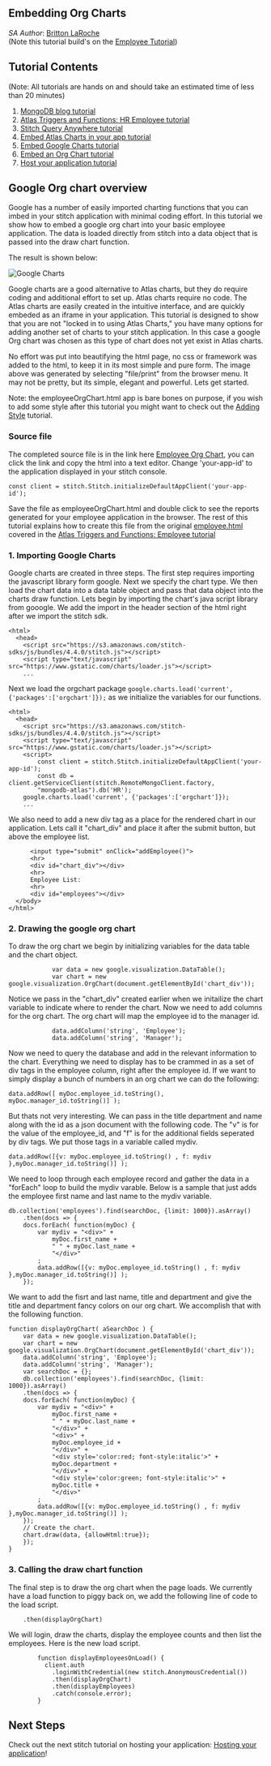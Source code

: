 ## Embedding Org Charts
_SA Author_: [Britton LaRoche](mailto:britton.laroche@mongodb.com)   
(Note this tutorial build's on the [Employee Tutorial](../employee))

## Tutorial Contents 
(Note: All tutorials are hands on and should take an estimated time of less than 20 minutes)
1. [MongoDB blog tutorial](https:../blog)
2. [Atlas Triggers and Functions: HR Employee tutorial](../employee/)
3. [Stitch Query Anywhere tutorial](../rest)
4. [Embed Atlas Charts in your app tutorial](../charts)
5. [Embed Google Charts tutorial](../charts-google) 
6. [Embed an Org Chart tutorial](../charts-org) 
7. [Host your application tutorial](../hosting) 

## Google Org chart overview
Google has a number of easily imported charting functions that you can imbed in your stitch application with minimal coding effort. In this tutorial we show how to embed a google org chart into your basic employee application. The data is loaded directly from stitch into a data object that is passed into the draw chart function.

The result is shown below:      

![Google Charts](img/orgChart.jpg "Google Org Chart")   

Google charts are a good alternative to Atlas charts, but they do require coding and additional effort to set up.  Atlas charts require no code. The Atlas charts are easily created in the intuitive interface, and are quickly embeded as an iframe in your application.  This tutorial is designed to show that you are not "locked in to using Atlas Charts," you have many options for adding another set of charts to your stitch application. In this case a google Org chart was chosen as this type of chart does not yet exist in Atlas charts.

No effort was put into beautifying the html page, no css or framework was added to the html, to keep it in its most simple and pure form. The image above was generated by selecting "file/print" from the browser menu. It may not be pretty, but its simple, elegant and powerful.  Lets get started.  

Note: the employeeOrgChart.html app is bare bones on purpose, if you wish to add some style after this tutorial you might want to check out the [Adding Style](../style) tutorial.

### Source file
The completed source file is in the link here [Employee Org Chart](employeeOrgChart.html), you can click the link and copy the html into a text editor.  Change 'your-app-id' to the application displayed in your stitch console.  

```
const client = stitch.Stitch.initializeDefaultAppClient('your-app-id');
```

Save the file as employeeOrgChart.html and double click to see the reports generated for your employee application in the browser.  The rest of this tutorial explains how to create this file from the original [employee.html](../employee/employee.html) covered in the [Atlas Triggers and Functions: Employee tutorial](https://github.com/brittonlaroche/MongoDB-Demos/edit/master/Stitch/employee/)

### 1. Importing Google Charts
Google charts are created in three steps.  The first step requires importing the javascript library form google.  Next we specify the chart type.  We then load the chart data into a data table object and pass that data object into the charts draw function. Lets begin by importing the chart's java script library from gooogle.  We add the import in the header section of the html right after we import the stitch sdk.

```
<html>
  <head>
    <script src="https://s3.amazonaws.com/stitch-sdks/js/bundles/4.4.0/stitch.js"></script>
    <script type="text/javascript" src="https://www.gstatic.com/charts/loader.js"></script>
    ...
```

Next we load the orgchart package ```google.charts.load('current', {'packages':['orgchart']});``` as we initialize the variables for our functions.

```
<html>
  <head>
    <script src="https://s3.amazonaws.com/stitch-sdks/js/bundles/4.4.0/stitch.js"></script>
    <script type="text/javascript" src="https://www.gstatic.com/charts/loader.js"></script>
    <script>
        const client = stitch.Stitch.initializeDefaultAppClient('your-app-id');
        const db = client.getServiceClient(stitch.RemoteMongoClient.factory,
        "mongodb-atlas").db('HR');
	google.charts.load('current', {'packages':['orgchart']});
	...
```

We also need to add a new div tag as a place for the rendered chart in our application.   Lets call it "chart_div" and place it after the submit button, but above the employee list.

```
      <input type="submit" onClick="addEmployee()">
      <hr>
	  <div id="chart_div"></div>
      <hr>
      Employee List:
      <hr>
	  <div id="employees"></div>
  </body>
</html>

```

### 2. Drawing the google org chart
To draw the org chart we begin by initializing variables for the data table and the chart object.

```
            var data = new google.visualization.DataTable();
            var chart = new google.visualization.OrgChart(document.getElementById('chart_div'));
```

Notice we pass in the "chart_div" created earlier when we initailize the chart variable to indicate where to render the chart.  Now we need to add columns for the org chart.  The org chart will map the employee id to the manager id.

```
            data.addColumn('string', 'Employee');
            data.addColumn('string', 'Manager');
```

Now we need to query the database and add in the relevant information to the chart.  Everything we need to display has to be crammed in as a set of div tags in the employee column, right after the employee id.  If we want to simply display a bunch of numbers in an org chart we can do the following:

```
data.addRow([ myDoc.employee_id.toString(), myDoc.manager_id.toString()] );
```
But thats not very interesting.  We can pass in the title department and name along with the id as a json document with the following code. The "v" is for the value of the employee_id, and "f" is for the additional fields seperated by div tags.  We put those tags in a variable called mydiv.

```
data.addRow([{v: myDoc.employee_id.toString() , f: mydiv },myDoc.manager_id.toString()] );
```

We need to loop through each employee record and gather the data in a "forEach" loop to build the mydiv varable.  Below is a sample that just adds the employee first name and last name to the mydiv variable.

```
db.collection('employees').find(searchDoc, {limit: 1000}).asArray()
    .then(docs => {
	docs.forEach( function(myDoc) {
		var mydiv = "<div>" +
		    myDoc.first_name +
		    " " + myDoc.last_name +
		    "</div>"
		;
		data.addRow([{v: myDoc.employee_id.toString() , f: mydiv },myDoc.manager_id.toString()] );
	});
```   

We want to add the fisrt and last name, title and department and give the title and department fancy colors on our org chart.  We accomplish that with the following function.   

```
function displayOrgChart( aSearchDoc ) {
    var data = new google.visualization.DataTable();
    var chart = new google.visualization.OrgChart(document.getElementById('chart_div'));
    data.addColumn('string', 'Employee');
    data.addColumn('string', 'Manager');
    var searchDoc = {};
    db.collection('employees').find(searchDoc, {limit: 1000}).asArray()
    .then(docs => {
	docs.forEach( function(myDoc) {
		var mydiv = "<div>" +
		    myDoc.first_name +
		    " " + myDoc.last_name +
		    "</div>" +
		    "<div>" +
		    myDoc.employee_id +
		    "</div>" +
		    "<div style='color:red; font-style:italic'>" +
		    myDoc.department +
		    "</div>" +
		    "<div style='color:green; font-style:italic'>" +
		    myDoc.title +
		    "</div>"
		;
		data.addRow([{v: myDoc.employee_id.toString() , f: mydiv },myDoc.manager_id.toString()] );
	});
	// Create the chart.
	chart.draw(data, {allowHtml:true});
    });
}
```
### 3. Calling the draw chart function
The final step is to draw the org chart when the page loads.  We currently have a load function to piggy back on, we add the following line of code to the load script. 

```
	.then(displayOrgChart)
```

We will login, draw the charts, display the employee counts and then list the employees.  Here is the new load script.

```
        function displayEmployeesOnLoad() {
          client.auth
            .loginWithCredential(new stitch.AnonymousCredential())
            .then(displayOrgChart)
            .then(displayEmployees)
            .catch(console.error);
        }
```

## Next Steps
Check out the next stitch tutorial on hosting your application: [Hosting your application](../hosting)!
